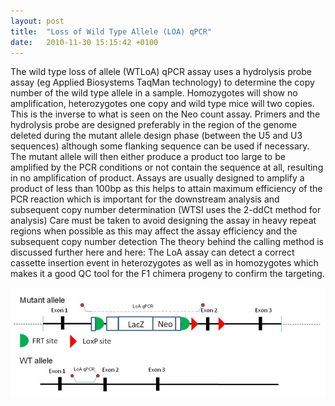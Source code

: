 ```yaml
---
layout: post
title:  "Loss of Wild Type Allele (LOA) qPCR"
date:   2010-11-30 15:15:42 +0100
---
```


The wild type loss of allele (WTLoA) qPCR assay uses a hydrolysis probe assay (eg Applied Biosystems TaqMan technology) to determine the copy number of the wild type allele in a sample. Homozygotes will show no amplification, heterozygotes one copy and wild type mice will two copies. This is the inverse to what is seen on the Neo count assay. Primers and the hydrolysis probe are designed preferably in the region of the genome deleted during the mutant allele design phase (between the U5 and U3 sequences) although some flanking sequence can be used if necessary. The mutant allele will then either produce a product too large to be amplified by the PCR conditions or not contain the sequence at all, resulting in no amplification of product. Assays are usually designed to amplify a product of less than 100bp as this helps to attain maximum efficiency of the PCR reaction which is important for the downstream analysis and subsequent copy number determination (WTSI uses the 2-ddCt method for analysis) Care must be taken to avoid designing the assay in heavy repeat regions when possible as this may affect the assay efficiency and the subsequent copy number detection The theory behind the calling method is discussed further here and here: The LoA assay can detect a correct cassette insertion event in heterozygotes as well as in homozygotes which makes it a good QC tool for the F1 chimera progeny to confirm the targeting.

![alt text][image-loa-qpcr]

[image-loa-qpcr]: /images/loa_qpcr.jpg "LOA qPCR"
